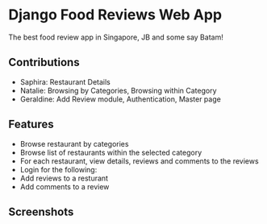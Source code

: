 # Django Food Reviews Web App
The best food review app in Singapore, JB and some say Batam!

## Contributions
- Saphira: Restaurant Details
- Natalie: Browsing by Categories, Browsing within Category
- Geraldine: Add Review module, Authentication, Master page

## Features
- Browse restaurant by categories
- Browse list of restaurants within the selected category
- For each restaurant, view details, reviews and comments to the reviews 
- Login for the following:
- Add reviews to a resturant
- Add comments to a review

## Screenshots
